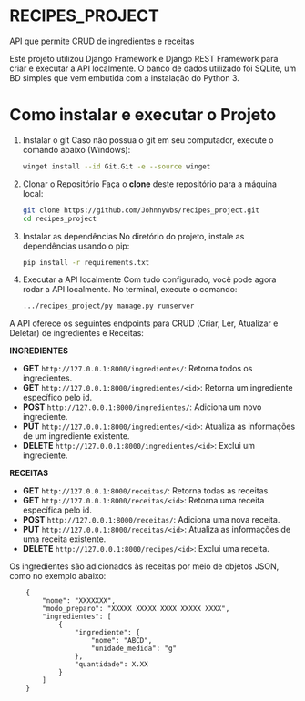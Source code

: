 # RECIPES_PROJECT
API que permite CRUD de ingredientes e receitas


Este projeto utilizou Django Framework e Django REST Framework para criar e executar a API localmente. O banco de dados utilizado foi SQLite, um BD simples que vem embutida com a instalação do Python 3.

# Como instalar e executar o Projeto
1. Instalar o git
   Caso não possua o git em seu computador, execute o comando abaixo (Windows):
    ```bash
    winget install --id Git.Git -e --source winget
    
2. Clonar o Repositório
   Faça o **clone** deste repositório para a máquina local:
    ```bash
    git clone https://github.com/Johnnywbs/recipes_project.git
    cd recipes_project

3. Instalar as dependências
   No diretório do projeto, instale as dependências usando o pip:
   ```bash
   pip install -r requirements.txt

4. Executar a API localmente
  Com tudo configurado, você pode agora rodar a API localmente. No terminal, execute o comando:
   ```bash
   .../recipes_project/py manage.py runserver
   
A API oferece os seguintes endpoints para CRUD (Criar, Ler, Atualizar e Deletar) de ingredientes e Receitas:

**INGREDIENTES**
- **GET** `http://127.0.0.1:8000/ingredientes/`: Retorna todos os ingredientes.
- **GET** `http://127.0.0.1:8000/ingredientes/<id>`: Retorna um ingrediente específico pelo id.
- **POST** `http://127.0.0.1:8000/ingredientes/`: Adiciona um novo ingrediente.
- **PUT** `http://127.0.0.1:8000/ingredientes/<id>`: Atualiza as informações de um ingrediente existente.
- **DELETE** `http://127.0.0.1:8000/ingredientes/<id>`: Exclui um ingrediente.

**RECEITAS**
- **GET** `http://127.0.0.1:8000/receitas/`: Retorna todas as receitas.
- **GET** `http://127.0.0.1:8000/receitas/<id>`: Retorna uma receita específica pelo id.
- **POST** `http://127.0.0.1:8000/receitas/`: Adiciona uma nova receita.
- **PUT** `http://127.0.0.1:8000/receitas/<id>`: Atualiza as informações de uma receita existente.
- **DELETE** `http://127.0.0.1:8000/recipes/<id>`: Exclui uma receita.

Os ingredientes são adicionados às receitas por meio de objetos JSON, como no exemplo abaixo:
```code
    {
        "nome": "XXXXXXX",
        "modo_preparo": "XXXXX XXXXX XXXX XXXXX XXXX",
        "ingredientes": [
            {
                "ingrediente": {
                    "nome": "ABCD",
                    "unidade_medida": "g"
                },
                "quantidade": X.XX
            }
        ]
    }
